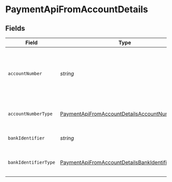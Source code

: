 # PaymentApiFromAccountDetails


## Fields

| Field                                                                                                                   | Type                                                                                                                    | Required                                                                                                                | Description                                                                                                             |
| ----------------------------------------------------------------------------------------------------------------------- | ----------------------------------------------------------------------------------------------------------------------- | ----------------------------------------------------------------------------------------------------------------------- | ----------------------------------------------------------------------------------------------------------------------- |
| `accountNumber`                                                                                                         | *string*                                                                                                                | :heavy_check_mark:                                                                                                      | The account identifier. Only IBANs are supported at the moment.                                                         |
| `accountNumberType`                                                                                                     | [PaymentApiFromAccountDetailsAccountNumberType](../../models/shared/paymentapifromaccountdetailsaccountnumbertype.md)   | :heavy_check_mark:                                                                                                      | The type of account number (e.g. IBAN).                                                                                 |
| `bankIdentifier`                                                                                                        | *string*                                                                                                                | :heavy_check_mark:                                                                                                      | The identifier of the bank.                                                                                             |
| `bankIdentifierType`                                                                                                    | [PaymentApiFromAccountDetailsBankIdentifierType](../../models/shared/paymentapifromaccountdetailsbankidentifiertype.md) | :heavy_check_mark:                                                                                                      | The type of bank identifier (e.g. BIC).                                                                                 |